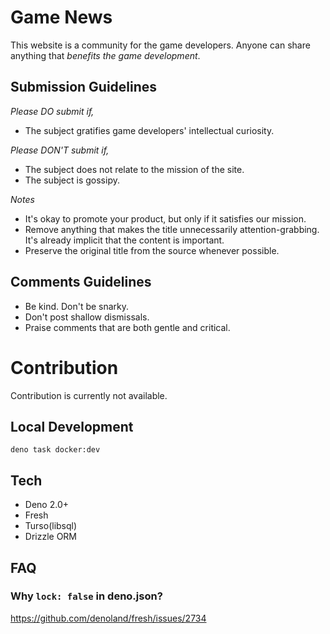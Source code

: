 # Game News

This website is a community for the game developers. Anyone can share anything that _benefits the game
development_.

## Submission Guidelines

_Please DO submit if,_

- The subject gratifies game developers' intellectual curiosity.

_Please DON'T submit if,_

- The subject does not relate to the mission of the site.
- The subject is gossipy.

_Notes_

- It's okay to promote your product, but only if it satisfies our mission.
- Remove anything that makes the title unnecessarily attention-grabbing. It's already implicit that the content is
  important.
- Preserve the original title from the source whenever possible.

## Comments Guidelines

- Be kind. Don't be snarky.
- Don't post shallow dismissals.
- Praise comments that are both gentle and critical.

# Contribution

Contribution is currently not available. 

## Local Development

```
deno task docker:dev
```

## Tech

- Deno 2.0+
- Fresh
- Turso(libsql)
- Drizzle ORM

## FAQ

### Why `lock: false` in deno.json?

https://github.com/denoland/fresh/issues/2734

